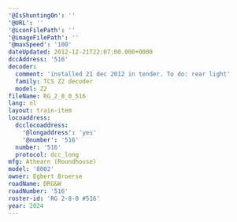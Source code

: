 ```yaml
---
'@IsShuntingOn': ''
'@URL': ''
'@iconFilePath': ''
'@imageFilePath': ''
'@maxSpeed': '100'
dateUpdated: 2012-12-21T22:07:00.000+0000
dccAddress: '516'
decoder:
  comment: 'installed 21 dec 2012 in tender. To do: rear light'
  family: TCS Z2 decoder
  model: Z2
fileName: RG_2_8_0_516
lang: nl
layout: train-item
locoaddress:
  dcclocoaddress:
    '@longaddress': 'yes'
    '@number': '516'
  number: '516'
  protocol: dcc_long
mfg: Athearn (Roundhouse)
model: '8002'
owner: Egbert Broerse
roadName: DRG&W
roadNumber: '516'
roster-id: 'RG 2-8-0 #516'
year: 2024
---
```


